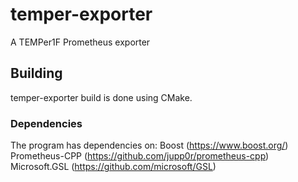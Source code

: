 # temper-exporter
A TEMPer1F Prometheus exporter

## Building
temper-exporter build is done using CMake.

### Dependencies
The program has dependencies on:
Boost (https://www.boost.org/)
Prometheus-CPP (https://github.com/jupp0r/prometheus-cpp)
Microsoft.GSL (https://github.com/microsoft/GSL)